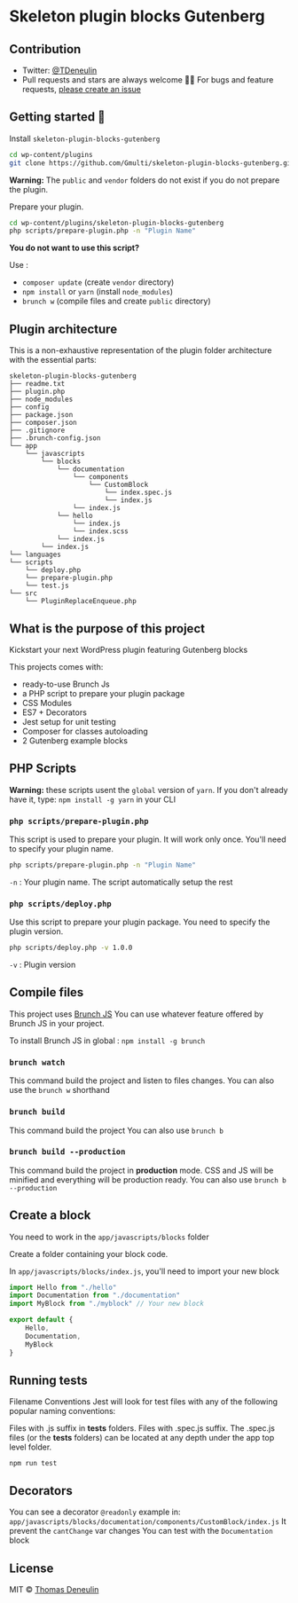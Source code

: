 # Skeleton plugin blocks Gutenberg


## Contribution 

- Twitter: [@TDeneulin][twitter-account]
- Pull requests and stars are always welcome 🙏🏽 For bugs and feature requests, [please create an issue](https://github.com/Gmulti/skeleton-plugin-blocks-gutenberg/issues)

## Getting started 🚀 

Install `skeleton-plugin-blocks-gutenberg`

```sh
cd wp-content/plugins
git clone https://github.com/Gmulti/skeleton-plugin-blocks-gutenberg.git
```

**Warning:** The `public` and `vendor` folders do not exist if you do not prepare the plugin.

Prepare your plugin.

```sh
cd wp-content/plugins/skeleton-plugin-blocks-gutenberg
php scripts/prepare-plugin.php -n "Plugin Name"
```

**You do not want to use this script?**

Use :
* `composer update` (create `vendor` directory)
* `npm install` or `yarn` (install `node_modules`)
* `brunch w` (compile files and create `public` directory)

## Plugin architecture

This is a non-exhaustive representation of the plugin folder architecture with the essential parts:

```
skeleton-plugin-blocks-gutenberg
├── readme.txt
├── plugin.php
├── node_modules
├── config
├── package.json
├── composer.json
├── .gitignore
├── .brunch-config.json
└── app
    └── javascripts
        └── blocks
            └── documentation
                └── components
                    └── CustomBlock
                        └── index.spec.js
                        └── index.js
                └── index.js
            └── hello
                └── index.js
                └── index.scss
            └── index.js
        └── index.js
└── languages
└── scripts
    └── deploy.php
    └── prepare-plugin.php
    └── test.js
└── src
    └── PluginReplaceEnqueue.php
```

## What is the purpose of this project

Kickstart your next WordPress plugin featuring Gutenberg blocks

This projects comes with:

* ready-to-use Brunch Js
* a PHP script to prepare your plugin package
* CSS Modules
* ES7 + Decorators
* Jest setup for unit testing
* Composer for classes autoloading
* 2 Gutenberg example blocks

## PHP Scripts

**Warning:** these scripts usent the `global` version of  `yarn`. If you don't already have it, type: `npm install -g yarn` in your CLI

### `php scripts/prepare-plugin.php`

This script is used to prepare your plugin. It will work only once. You'll need to specify your plugin name.

```sh
php scripts/prepare-plugin.php -n "Plugin Name"
```

`-n` : Your plugin name. The script automatically setup the rest


### `php scripts/deploy.php`

Use this script to prepare your plugin package. You need to specify the plugin version.  

```sh
php scripts/deploy.php -v 1.0.0
```

`-v` : Plugin version

## Compile files

This project uses [Brunch JS][brunch-js]
You can use whatever feature offered by Brunch JS in your project.

To install Brunch JS in global : `npm install -g brunch`

### `brunch watch`
This command build the project and listen to files changes.
You can also use the `brunch w` shorthand

### `brunch build`
This command build the project
You can also use  `brunch b`

### `brunch build --production`
This command build the project in **production** mode. CSS and JS will be minified and everything will be production ready.
You can also use `brunch b --production`

## Create a block

You need to work in the `app/javascripts/blocks` folder

Create a folder containing your block code.

In `app/javascripts/blocks/index.js`, you'll need to import your new block

```js
import Hello from "./hello"
import Documentation from "./documentation"
import MyBlock from "./myblock" // Your new block

export default {
    Hello,
    Documentation,
    MyBlock
}
```

## Running tests

Filename Conventions
Jest will look for test files with any of the following popular naming conventions:

Files with .js suffix in __tests__ folders.
Files with .spec.js suffix.
The .spec.js files (or the __tests__ folders) can be located at any depth under the app top level folder.

`npm run test`

## Decorators

You can see a decorator `@readonly` example in: `app/javascripts/blocks/documentation/components/CustomBlock/index.js`
It prevent the `cantChange` var changes
You can test with the `Documentation` block

## License

MIT © [Thomas Deneulin][twitter-account]

[twitter-account]: https://twitter.com/TDeneulin
[brunch-js]: http://brunch.io/
